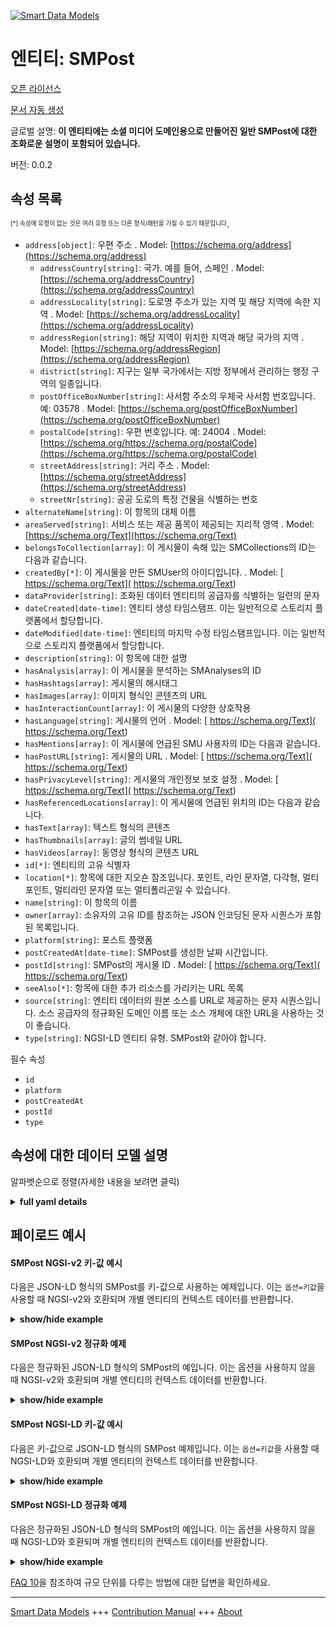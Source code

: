 <!-- 10-Header -->  
[![Smart Data Models](https://smartdatamodels.org/wp-content/uploads/2022/01/SmartDataModels_logo.png "Logo")](https://smartdatamodels.org)  
엔티티: SMPost  
===========<!-- /10-Header -->  
<!-- 15-License -->  
[오픈 라이선스](https://github.com/smart-data-models//dataModel.SocialMedia/blob/master/SMPost/LICENSE.md)  
[문서 자동 생성](https://docs.google.com/presentation/d/e/2PACX-1vTs-Ng5dIAwkg91oTTUdt8ua7woBXhPnwavZ0FxgR8BsAI_Ek3C5q97Nd94HS8KhP-r_quD4H0fgyt3/pub?start=false&loop=false&delayms=3000#slide=id.gb715ace035_0_60)  
<!-- /15-License -->  
<!-- 20-Description -->  
글로벌 설명: **이 엔티티에는 소셜 미디어 도메인용으로 만들어진 일반 SMPost에 대한 조화로운 설명이 포함되어 있습니다.**  
버전: 0.0.2  
<!-- /20-Description -->  
<!-- 30-PropertiesList -->  

## 속성 목록  

<sup><sub>[*] 속성에 유형이 없는 것은 여러 유형 또는 다른 형식/패턴을 가질 수 있기 때문입니다</sub></sup>.  
- `address[object]`: 우편 주소  . Model: [https://schema.org/address](https://schema.org/address)	- `addressCountry[string]`: 국가. 예를 들어, 스페인  . Model: [https://schema.org/addressCountry](https://schema.org/addressCountry)  
	- `addressLocality[string]`: 도로명 주소가 있는 지역 및 해당 지역에 속한 지역  . Model: [https://schema.org/addressLocality](https://schema.org/addressLocality)  
	- `addressRegion[string]`: 해당 지역이 위치한 지역과 해당 국가의 지역  . Model: [https://schema.org/addressRegion](https://schema.org/addressRegion)  
	- `district[string]`: 지구는 일부 국가에서는 지방 정부에서 관리하는 행정 구역의 일종입니다.    
	- `postOfficeBoxNumber[string]`: 사서함 주소의 우체국 사서함 번호입니다. 예: 03578  . Model: [https://schema.org/postOfficeBoxNumber](https://schema.org/postOfficeBoxNumber)  
	- `postalCode[string]`: 우편 번호입니다. 예: 24004  . Model: [https://schema.org/https://schema.org/postalCode](https://schema.org/https://schema.org/postalCode)  
	- `streetAddress[string]`: 거리 주소  . Model: [https://schema.org/streetAddress](https://schema.org/streetAddress)  
	- `streetNr[string]`: 공공 도로의 특정 건물을 식별하는 번호    
- `alternateName[string]`: 이 항목의 대체 이름  - `areaServed[string]`: 서비스 또는 제공 품목이 제공되는 지리적 영역  . Model: [https://schema.org/Text](https://schema.org/Text)- `belongsToCollection[array]`: 이 게시물이 속해 있는 SMCollections의 ID는 다음과 같습니다.  - `createdBy[*]`: 이 게시물을 만든 SMUser의 아이디입니다.  . Model: [ https://schema.org/Text]( https://schema.org/Text)- `dataProvider[string]`: 조화된 데이터 엔티티의 공급자를 식별하는 일련의 문자  - `dateCreated[date-time]`: 엔티티 생성 타임스탬프. 이는 일반적으로 스토리지 플랫폼에서 할당합니다.  - `dateModified[date-time]`: 엔티티의 마지막 수정 타임스탬프입니다. 이는 일반적으로 스토리지 플랫폼에서 할당합니다.  - `description[string]`: 이 항목에 대한 설명  - `hasAnalysis[array]`: 이 게시물을 분석하는 SMAnalyses의 ID  - `hasHashtags[array]`: 게시물의 해시태그  - `hasImages[array]`: 이미지 형식인 콘텐츠의 URL  - `hasInteractionCount[array]`: 이 게시물의 다양한 상호작용  - `hasLanguage[string]`: 게시물의 언어  . Model: [ https://schema.org/Text]( https://schema.org/Text)- `hasMentions[array]`: 이 게시물에 언급된 SMU 사용자의 ID는 다음과 같습니다.  - `hasPostURL[string]`: 게시물의 URL  . Model: [ https://schema.org/Text]( https://schema.org/Text)- `hasPrivacyLevel[string]`: 게시물의 개인정보 보호 설정  . Model: [ https://schema.org/Text]( https://schema.org/Text)- `hasReferencedLocations[array]`: 이 게시물에 언급된 위치의 ID는 다음과 같습니다.  - `hasText[array]`: 텍스트 형식의 콘텐츠  - `hasThumbnails[array]`: 글의 썸네일 URL  - `hasVideos[array]`: 동영상 형식의 콘텐츠 URL  - `id[*]`: 엔티티의 고유 식별자  - `location[*]`: 항목에 대한 지오숀 참조입니다. 포인트, 라인 문자열, 다각형, 멀티포인트, 멀티라인 문자열 또는 멀티폴리곤일 수 있습니다.  - `name[string]`: 이 항목의 이름  - `owner[array]`: 소유자의 고유 ID를 참조하는 JSON 인코딩된 문자 시퀀스가 포함된 목록입니다.  - `platform[string]`: 포스트 플랫폼  - `postCreatedAt[date-time]`: SMPost를 생성한 날짜 시간입니다.  - `postId[string]`: SMPost의 게시물 ID  . Model: [ https://schema.org/Text]( https://schema.org/Text)- `seeAlso[*]`: 항목에 대한 추가 리소스를 가리키는 URL 목록  - `source[string]`: 엔티티 데이터의 원본 소스를 URL로 제공하는 문자 시퀀스입니다. 소스 공급자의 정규화된 도메인 이름 또는 소스 개체에 대한 URL을 사용하는 것이 좋습니다.  - `type[string]`: NGSI-LD 엔티티 유형. SMPost와 같아야 합니다.  <!-- /30-PropertiesList -->  
<!-- 35-RequiredProperties -->  
필수 속성  
- `id`  - `platform`  - `postCreatedAt`  - `postId`  - `type`  <!-- /35-RequiredProperties -->  
<!-- 40-RequiredProperties -->  
<!-- /40-RequiredProperties -->  
<!-- 50-DataModelHeader -->  
## 속성에 대한 데이터 모델 설명  
알파벳순으로 정렬(자세한 내용을 보려면 클릭)  
<!-- /50-DataModelHeader -->  
<!-- 60-ModelYaml -->  
<details><summary><strong>full yaml details</strong></summary>    
```yaml  
SMPost:    
  description: This entity contains a harmonised description of a generic SMPost made for the Social Media domain.    
  properties:    
    address:    
      description: The mailing address    
      properties:    
        addressCountry:    
          description: 'The country. For example, Spain'    
          type: string    
          x-ngsi:    
            model: https://schema.org/addressCountry    
            type: Property    
        addressLocality:    
          description: 'The locality in which the street address is, and which is in the region'    
          type: string    
          x-ngsi:    
            model: https://schema.org/addressLocality    
            type: Property    
        addressRegion:    
          description: 'The region in which the locality is, and which is in the country'    
          type: string    
          x-ngsi:    
            model: https://schema.org/addressRegion    
            type: Property    
        district:    
          description: 'A district is a type of administrative division that, in some countries, is managed by the local government'    
          type: string    
          x-ngsi:    
            type: Property    
        postOfficeBoxNumber:    
          description: 'The post office box number for PO box addresses. For example, 03578'    
          type: string    
          x-ngsi:    
            model: https://schema.org/postOfficeBoxNumber    
            type: Property    
        postalCode:    
          description: 'The postal code. For example, 24004'    
          type: string    
          x-ngsi:    
            model: https://schema.org/https://schema.org/postalCode    
            type: Property    
        streetAddress:    
          description: The street address    
          type: string    
          x-ngsi:    
            model: https://schema.org/streetAddress    
            type: Property    
        streetNr:    
          description: Number identifying a specific property on a public street    
          type: string    
          x-ngsi:    
            type: Property    
      type: object    
      x-ngsi:    
        model: https://schema.org/address    
        type: Property    
    alternateName:    
      description: An alternative name for this item    
      type: string    
      x-ngsi:    
        type: Property    
    areaServed:    
      description: The geographic area where a service or offered item is provided    
      type: string    
      x-ngsi:    
        model: https://schema.org/Text    
        type: Property    
    belongsToCollection:    
      description: 'The IDs of the SMCollections, which this post is a part of'    
      items:    
        anyOf:    
          - description: Identifier format of any NGSI entity    
            maxLength: 256    
            minLength: 1    
            pattern: ^[\w\-\.\{\}\$\+\*\[\]`|~^@!,:\\]+$    
            type: string    
            x-ngsi:    
              type: Property    
          - description: Identifier format of any NGSI entity    
            format: uri    
            type: string    
            x-ngsi:    
              type: Property    
      type: array    
      x-ngsi:    
        type: Relationship    
    createdBy:    
      anyOf:    
        - description: Identifier format of any NGSI entity    
          maxLength: 256    
          minLength: 1    
          pattern: ^[\w\-\.\{\}\$\+\*\[\]`|~^@!,:\\]+$    
          type: string    
          x-ngsi:    
            type: Property    
        - description: Identifier format of any NGSI entity    
          format: uri    
          type: string    
          x-ngsi:    
            type: Property    
      description: The ID of the SMUser that created this post    
      x-ngsi:    
        model: ' https://schema.org/Text'    
        type: Relationship    
    dataProvider:    
      description: A sequence of characters identifying the provider of the harmonised data entity    
      type: string    
      x-ngsi:    
        type: Property    
    dateCreated:    
      description: Entity creation timestamp. This will usually be allocated by the storage platform    
      format: date-time    
      type: string    
      x-ngsi:    
        type: Property    
    dateModified:    
      description: Timestamp of the last modification of the entity. This will usually be allocated by the storage platform    
      format: date-time    
      type: string    
      x-ngsi:    
        type: Property    
    description:    
      description: A description of this item    
      type: string    
      x-ngsi:    
        type: Property    
    hasAnalysis:    
      description: The IDs of the SMAnalyses that analyze this post    
      items:    
        anyOf:    
          - description: Identifier format of any NGSI entity    
            maxLength: 256    
            minLength: 1    
            pattern: ^[\w\-\.\{\}\$\+\*\[\]`|~^@!,:\\]+$    
            type: string    
            x-ngsi:    
              type: Property    
          - description: Identifier format of any NGSI entity    
            format: uri    
            type: string    
            x-ngsi:    
              type: Property    
      type: array    
      x-ngsi:    
        type: Relationship    
    hasHashtags:    
      description: The hashtags of the post    
      items:    
        type: string    
      type: array    
      x-ngsi:    
        type: Property    
    hasImages:    
      description: The URLs of the content that is in image form    
      items:    
        type: string    
      type: array    
      x-ngsi:    
        type: Property    
    hasInteractionCount:    
      description: The different interactions of this post    
      items:    
        properties:    
          count:    
            type: number    
          interactionType:    
            enum:    
              - Comment    
              - Dislike    
              - Favorite    
              - Like    
              - Quote    
              - Reactions    
              - Reply    
              - Retweet    
              - Shares    
              - Views    
            type: string    
        type: object    
      type: array    
      x-ngsi:    
        type: Property    
    hasLanguage:    
      description: The language of the post    
      type: string    
      x-ngsi:    
        model: ' https://schema.org/Text'    
        type: Property    
    hasMentions:    
      description: The IDs of the SMUsers mentioned in this post    
      items:    
        anyOf:    
          - description: Identifier format of any NGSI entity    
            maxLength: 256    
            minLength: 1    
            pattern: ^[\w\-\.\{\}\$\+\*\[\]`|~^@!,:\\]+$    
            type: string    
            x-ngsi:    
              type: Property    
          - description: Identifier format of any NGSI entity    
            format: uri    
            type: string    
            x-ngsi:    
              type: Property    
      type: array    
      x-ngsi:    
        type: Relationship    
    hasPostURL:    
      description: The URL of the post    
      type: string    
      x-ngsi:    
        model: ' https://schema.org/Text'    
        type: Property    
    hasPrivacyLevel:    
      description: The privacy setting of the post    
      type: string    
      x-ngsi:    
        model: ' https://schema.org/Text'    
        type: Property    
    hasReferencedLocations:    
      description: The IDs of the locations referenced in this post    
      items:    
        anyOf:    
          - description: Identifier format of any NGSI entity    
            maxLength: 256    
            minLength: 1    
            pattern: ^[\w\-\.\{\}\$\+\*\[\]`|~^@!,:\\]+$    
            type: string    
            x-ngsi:    
              type: Property    
          - description: Identifier format of any NGSI entity    
            format: uri    
            type: string    
            x-ngsi:    
              type: Property    
      type: array    
      x-ngsi:    
        type: Relationship    
    hasText:    
      description: The content that is in textual form    
      items:    
        type: string    
      type: array    
      x-ngsi:    
        type: Property    
    hasThumbnails:    
      description: The thumbnail URLs of the post    
      items:    
        type: string    
      type: array    
      x-ngsi:    
        type: Property    
    hasVideos:    
      description: The URLs of the content that is in video form    
      items:    
        type: string    
      type: array    
      x-ngsi:    
        type: Property    
    id:    
      anyOf:    
        - description: Identifier format of any NGSI entity    
          maxLength: 256    
          minLength: 1    
          pattern: ^[\w\-\.\{\}\$\+\*\[\]`|~^@!,:\\]+$    
          type: string    
          x-ngsi:    
            type: Property    
        - description: Identifier format of any NGSI entity    
          format: uri    
          type: string    
          x-ngsi:    
            type: Property    
      description: Unique identifier of the entity    
      x-ngsi:    
        type: Property    
    location:    
      description: 'Geojson reference to the item. It can be Point, LineString, Polygon, MultiPoint, MultiLineString or MultiPolygon'    
      oneOf:    
        - description: Geojson reference to the item. Point    
          properties:    
            bbox:    
              items:    
                type: number    
              minItems: 4    
              type: array    
            coordinates:    
              items:    
                type: number    
              minItems: 2    
              type: array    
            type:    
              enum:    
                - Point    
              type: string    
          required:    
            - type    
            - coordinates    
          title: GeoJSON Point    
          type: object    
          x-ngsi:    
            type: GeoProperty    
        - description: Geojson reference to the item. LineString    
          properties:    
            bbox:    
              items:    
                type: number    
              minItems: 4    
              type: array    
            coordinates:    
              items:    
                items:    
                  type: number    
                minItems: 2    
                type: array    
              minItems: 2    
              type: array    
            type:    
              enum:    
                - LineString    
              type: string    
          required:    
            - type    
            - coordinates    
          title: GeoJSON LineString    
          type: object    
          x-ngsi:    
            type: GeoProperty    
        - description: Geojson reference to the item. Polygon    
          properties:    
            bbox:    
              items:    
                type: number    
              minItems: 4    
              type: array    
            coordinates:    
              items:    
                items:    
                  items:    
                    type: number    
                  minItems: 2    
                  type: array    
                minItems: 4    
                type: array    
              type: array    
            type:    
              enum:    
                - Polygon    
              type: string    
          required:    
            - type    
            - coordinates    
          title: GeoJSON Polygon    
          type: object    
          x-ngsi:    
            type: GeoProperty    
        - description: Geojson reference to the item. MultiPoint    
          properties:    
            bbox:    
              items:    
                type: number    
              minItems: 4    
              type: array    
            coordinates:    
              items:    
                items:    
                  type: number    
                minItems: 2    
                type: array    
              type: array    
            type:    
              enum:    
                - MultiPoint    
              type: string    
          required:    
            - type    
            - coordinates    
          title: GeoJSON MultiPoint    
          type: object    
          x-ngsi:    
            type: GeoProperty    
        - description: Geojson reference to the item. MultiLineString    
          properties:    
            bbox:    
              items:    
                type: number    
              minItems: 4    
              type: array    
            coordinates:    
              items:    
                items:    
                  items:    
                    type: number    
                  minItems: 2    
                  type: array    
                minItems: 2    
                type: array    
              type: array    
            type:    
              enum:    
                - MultiLineString    
              type: string    
          required:    
            - type    
            - coordinates    
          title: GeoJSON MultiLineString    
          type: object    
          x-ngsi:    
            type: GeoProperty    
        - description: Geojson reference to the item. MultiLineString    
          properties:    
            bbox:    
              items:    
                type: number    
              minItems: 4    
              type: array    
            coordinates:    
              items:    
                items:    
                  items:    
                    items:    
                      type: number    
                    minItems: 2    
                    type: array    
                  minItems: 4    
                  type: array    
                type: array    
              type: array    
            type:    
              enum:    
                - MultiPolygon    
              type: string    
          required:    
            - type    
            - coordinates    
          title: GeoJSON MultiPolygon    
          type: object    
          x-ngsi:    
            type: GeoProperty    
      x-ngsi:    
        type: GeoProperty    
    name:    
      description: The name of this item    
      type: string    
      x-ngsi:    
        type: Property    
    owner:    
      description: A List containing a JSON encoded sequence of characters referencing the unique Ids of the owner(s)    
      items:    
        anyOf:    
          - description: Identifier format of any NGSI entity    
            maxLength: 256    
            minLength: 1    
            pattern: ^[\w\-\.\{\}\$\+\*\[\]`|~^@!,:\\]+$    
            type: string    
            x-ngsi:    
              type: Property    
          - description: Identifier format of any NGSI entity    
            format: uri    
            type: string    
            x-ngsi:    
              type: Property    
        description: Unique identifier of the entity    
        x-ngsi:    
          type: Property    
      type: array    
      x-ngsi:    
        type: Property    
    platform:    
      description: Platform of post    
      type: string    
      x-ngsi:    
        type: Property    
    postCreatedAt:    
      description: The datetime of the creation of the SMPost    
      format: date-time    
      type: string    
      x-ngsi:    
        type: Property    
    postId:    
      description: The  post ID of the SMPost    
      type: string    
      x-ngsi:    
        model: ' https://schema.org/Text'    
        type: Property    
    seeAlso:    
      description: list of uri pointing to additional resources about the item    
      oneOf:    
        - items:    
            format: uri    
            type: string    
          minItems: 1    
          type: array    
        - format: uri    
          type: string    
      x-ngsi:    
        type: Property    
    source:    
      description: 'A sequence of characters giving the original source of the entity data as a URL. Recommended to be the fully qualified domain name of the source provider, or the URL to the source object'    
      type: string    
      x-ngsi:    
        type: Property    
    type:    
      description: NGSI-LD Entity Type. It must be equal to SMPost    
      enum:    
        - SMPost    
      type: string    
      x-ngsi:    
        type: Property    
  required:    
    - id    
    - type    
    - postCreatedAt    
    - postId    
    - platform    
  type: object    
  x-derived-from: ""    
  x-disclaimer: 'Redistribution and use in source and binary forms, with or without modification, are permitted  provided that the license conditions are met. Copyleft (c) 2022 Contributors to Smart Data Models Program'    
  x-license-url: https://github.com/smart-data-models/dataModel.SocialMedia/blob/master/SMPost/LICENSE.md    
  x-model-schema: https://raw.githubusercontent.com/smart-data-models/dataModel.SocialMedia/master/SMPost/schema.json    
  x-model-tags: ""    
  x-version: 0.0.2    
```  
</details>    
<!-- /60-ModelYaml -->  
<!-- 70-MiddleNotes -->  
<!-- /70-MiddleNotes -->  
<!-- 80-Examples -->  
## 페이로드 예시  
#### SMPost NGSI-v2 키-값 예시  
다음은 JSON-LD 형식의 SMPost를 키-값으로 사용하는 예제입니다. 이는 `옵션=키값`을 사용할 때 NGSI-v2와 호환되며 개별 엔티티의 컨텍스트 데이터를 반환합니다.  
<details><summary><strong>show/hide example</strong></summary>    
```json  
{  
  "id": "SMPost.123",  
  "type": "SMPost",  
  "hasPostURL": "http://twt.com/121",  
  "postCreatedAt": "2020-12-24T12:00:00Z",  
  "postId": "21098319",  
  "hasLanguage": "en",  
  "platform": "Twitter",  
  "hasText": [  
    "This is a tweet",  
    "This is another tweet"  
  ],  
  "hasImages": [  
    "https://twt.com/image.png",  
    "https://twt.com/image2.png",  
    "https://twt.com/image3.png"  
  ],  
  "hasVideos": [  
    "https://twt.com/video.mp4",  
    "https://twt.com/video2.mp4"  
  ],  
  "hasPrivacyLevel": "public",  
  "location": {  
    "type": "Point",  
    "coordinates": [  
      40.3,  
      25.5  
    ]  
  },  
  "hasHashtags": [  
    "#sample",  
    "#tag"  
  ],  
  "hasThumbnails": [  
    "https://twt.com/thumb.png",  
    "https://twt.com/thumb2.png"  
  ],  
  "hasInteractionCount": [  
    {  
      "interactionType": "Like",  
      "count": 750  
    },  
    {  
      "interactionType": "Views",  
      "count": 2150  
    }  
  ],  
  "hasReferencedLocations": [  
    "RefLocation.00",  
    "RefLocation.01"  
  ],  
  "hasMentions": [  
    "SMUser.154",  
    "SMUser.155",  
    "SMUser.156"  
  ],  
  "hasAnalysis": [  
    "Analysis.X",  
    "Analysis.X2"  
  ],  
  "createdBy": "SMUser.123",  
  "belongsToCollection": [  
    "SMCollection.001",  
    "SMCollection.002"  
  ]  
}  
```  
</details>  
#### SMPost NGSI-v2 정규화 예제  
다음은 정규화된 JSON-LD 형식의 SMPost의 예입니다. 이는 옵션을 사용하지 않을 때 NGSI-v2와 호환되며 개별 엔티티의 컨텍스트 데이터를 반환합니다.  
<details><summary><strong>show/hide example</strong></summary>    
```json  
{  
  "id": "SMPost.123",  
  "type": "SMPost",  
  "hasPostURL": {  
    "type": "Property",  
    "value": "http://twt.com/121"  
  },  
  "postCreatedAt": {  
    "type": "DateTime",  
    "value": "2020-12-24T12:00:00Z"  
  },  
  "postId": {  
    "type": "Text",  
    "value": "21098319"  
  },  
  "hasLanguage": {  
    "type": "Text",  
    "value": "en"  
  },  
  "platform": {  
    "type": "Text",  
    "value": "Twitter"  
  },  
  "hasText": {  
    "type": "array",  
    "value": [  
      "This is a tweet"  
    ]  
  },  
  "hasImages": {  
    "type": "array",  
    "value": [  
      "https://twt.com/image.png"  
    ]  
  },  
  "hasVideos": {  
    "type": "array",  
    "value": [  
      "https://twt.com/video.mp4"  
    ]  
  },  
  "hasPrivacyLevel": {  
    "type": "Text",  
    "value": "public"  
  },  
  "location": {  
    "type": "geo:json",  
    "value": {  
      "type": "Point",  
      "coordinates": [  
        40.3,  
        25.5  
      ]  
    }  
  },  
  "hasHashtag": {  
    "type": "array",  
    "value": [  
      "#sample",  
      "#tag"  
    ]  
  },  
  "hasThumbnails": {  
    "type": "array",  
    "value": [  
      "https://twt.com/thumb.png"  
    ]  
  },  
  "createdBy": {  
    "type": "Relationship",  
    "object": "SMUser.123"  
  },  
  "hasReferencedLocations": {  
    "type": "Relationship",  
    "object": [  
      "RefLocation.00"  
    ]  
  },  
  "hasMentions": {  
    "type": "Relationship",  
    "object": [  
      "SMUser.154"  
      ]  
  },  
  "belongsToCollection": {  
    "type": "Relationship",  
    "object": [  
      "SMCollection.001",  
      "SMCollection.002"  
    ]  
  }  
}  
```  
</details>  
#### SMPost NGSI-LD 키-값 예시  
다음은 키-값으로 JSON-LD 형식의 SMPost 예제입니다. 이는 `옵션=키값`을 사용할 때 NGSI-LD와 호환되며 개별 엔티티의 컨텍스트 데이터를 반환합니다.  
<details><summary><strong>show/hide example</strong></summary>    
```json  
{  
    "id": "urn:ngsi-ld:SMPost:123",  
    "type": "SMPost",  
    "belongsToCollection": [  
        "urn:ngsi-ld:SMCollection:001"  
    ],  
    "createdBy": "urn:ngsi-ld:SMUser:123",  
    "hasAnalysis": [  
        "urn:ngsi-ld:Analysis:X"  
    ],  
    "hasHashtags": [  
        "#sample",  
        "#tag"  
    ],  
    "hasImages": [  
        "https://twt.com/image.png"  
    ],  
    "hasInteractionCount": [  
        {  
            "interactionType": "Like",  
            "count": 762  
        }  
    ],  
    "hasLanguage": "en",  
    "hasMentions": [  
        "urn:ngsi-ld:SMUser:154"  
    ],  
    "hasPostURL": "http://twt.com/121",  
    "hasPrivacy": "public",  
    "hasReferencedLocations": [  
        "urn:ngsi-ld:RefLocation:00"  
    ],  
    "hasText": [  
        "This is a tweet"  
    ],  
    "hasThumbnails": [  
        "https://twt.com/thumb.png"  
    ],  
    "hasVideos": [  
        "https://twt.com/video.mp4"  
    ],  
    "location": {  
        "type": "Point",  
        "coordinates": [  
            40.3,  
            25.5  
        ]  
    },  
    "platform": "Twitter",  
    "postCreatedAt": "2020-12-24T12:00:00Z",  
    "postId": "21098319",  
    "@context": [  
        "https://raw.githubusercontent.com/smart-data-models/dataModel.SocialMedia/master/context.jsonld"  
    ]  
}  
```  
</details>  
#### SMPost NGSI-LD 정규화 예제  
다음은 정규화된 JSON-LD 형식의 SMPost의 예입니다. 이는 옵션을 사용하지 않을 때 NGSI-LD와 호환되며 개별 엔티티의 컨텍스트 데이터를 반환합니다.  
<details><summary><strong>show/hide example</strong></summary>    
```json  
{  
    "id": "urn:ngsi-ld:SMPost:123",  
    "type": "SMPost",  
    "belongsToCollection": [  
        {  
            "type": "Relationship",  
            "object": "urn:ngsi-ld:SMCollection:001",  
            "datasetId": "urn:ngsi-ld:Dataset:SMCollection:001"  
        },  
        {  
            "type": "Relationship",  
            "object": "urn:ngsi-ld:SMCollection:002",  
            "datasetId": "urn:ngsi-ld:Dataset:SMCollection:002"  
        }  
    ],  
    "createdBy": {  
        "type": "Relationship",  
        "object": "urn:ngsi-ld:SMUser:123"  
    },  
    "hasAnalysis": [  
        {  
            "type": "Relationship",  
            "object": "urn:ngsi-ld:Analysis:X",  
            "datasetId": "urn:ngsi-ld:Dataset:Analysis:X"  
        },  
        {  
            "type": "Relationship",  
            "object": "urn:ngsi-ld:Analysis:02",  
            "datasetId": "urn:ngsi-ld:Dataset:Analysis:02"  
        }  
    ],  
    "hasHashtags": [  
        {  
            "type": "Property",  
            "value": [  
                "#sample",  
                "#tag"  
            ]  
        },  
        {  
            "type": "Property",  
            "value": [  
                "#sample2",  
                "#tag2"  
            ]  
        }  
    ],  
    "hasImages": [  
        {  
            "type": "Property",  
            "value": "https://twt.com/image.png"  
        },  
        {  
            "type": "Property",  
            "value": "https://twt.com/image2.png"  
        }  
    ],  
    "hasInteractionCount": [  
        {  
            "type": "Property",  
            "value": {  
                "@interactionType": "Like",  
                "@count": "750"  
            }  
        },  
        {  
            "type": "Property",  
            "value": {  
                "@interactionType": "Views",  
                "@count": "2150"  
            }  
        }  
    ],  
    "hasLanguage": {  
        "type": "Property",  
        "value": "en"  
    },  
    "hasMentions": [  
        {  
            "type": "Relationship",  
            "object": "urn:ngsi-ld:SMUser:154",  
            "datasetId": "urn:ngsi-ld:Dataset:SMUser:154"  
        },  
        {  
            "type": "Relationship",  
            "object": "urn:ngsi-ld:SMUser:155",  
            "datasetId": "urn:ngsi-ld:Dataset:SMUser:155"  
        }  
    ],  
    "hasPostURL": {  
        "type": "Property",  
        "value": "http://twt.com/121"  
    },  
    "hasPrivacyLevel": {  
        "type": "Property",  
        "value": "public"  
    },  
    "hasReferencedLocations": [  
        {  
            "type": "Relationship",  
            "object": "urn:ngsi-ld:RefLocation:00",  
            "datasetId": "urn:ngsi-ld:Dataset:RefLocation:00"  
        },  
        {  
            "type": "Relationship",  
            "object": "urn:ngsi-ld:RefLocation:01",  
            "datasetId": "urn:ngsi-ld:Dataset:RefLocation:01"  
        }  
    ],  
    "hasText": [  
        {  
            "type": "Property",  
            "value": "This is a tweet."  
        },  
        {  
            "type": "Property",  
            "value": "This is another tweet."  
        }  
    ],  
    "hasThumbnails": [  
        {  
            "type": "Property",  
            "value": "https://twt.com/thumb.png"  
        },  
        {  
            "type": "Property",  
            "value": "https://twt.com/thumb2.png"  
        }  
    ],  
    "hasVideos": [  
        {  
            "type": "Property",  
            "value": "https://twt.com/video.mp4"  
        },  
        {  
            "type": "Property",  
            "value": "https://twt.com/video2.mp4"  
        }  
    ],  
    "location": {  
        "type": "GeoProperty",  
        "value": {  
            "type": "Point",  
            "coordinates": [  
                40.3,  
                25.5  
            ]  
        }  
    },  
    "platform": {  
        "type": "Property",  
        "value": "Twitter"  
    },  
    "postCreatedAt": {  
        "type": "Property",  
        "value": {  
            "@type": "DateTime",  
            "@value": "2020-12-24T12:00:00Z"  
        }  
    },  
    "postId": {  
        "type": "Property",  
        "value": "21098319"  
    },  
    "@context": [  
        "https://raw.githubusercontent.com/smart-data-models/dataModel.SocialMedia/master/context.jsonld"  
    ]  
}  
```  
</details><!-- /80-Examples -->  
<!-- 90-FooterNotes -->  
<!-- /90-FooterNotes -->  
<!-- 95-Units -->  
[FAQ 10](https://smartdatamodels.org/index.php/faqs/)을 참조하여 규모 단위를 다루는 방법에 대한 답변을 확인하세요.  
<!-- /95-Units -->  
<!-- 97-LastFooter -->  
---  
[Smart Data Models](https://smartdatamodels.org) +++ [Contribution Manual](https://bit.ly/contribution_manual) +++ [About](https://bit.ly/Introduction_SDM)<!-- /97-LastFooter -->  

